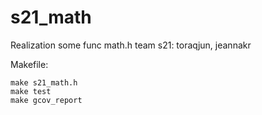 # s21_math
Realization some func math.h
team s21: toraqjun, jeannakr

Makefile:

    make s21_math.h
    make test
    make gcov_report
